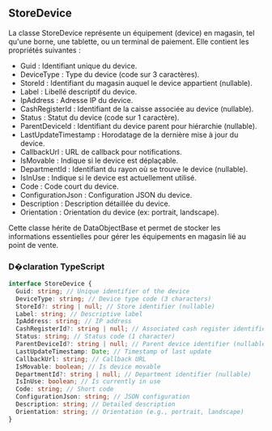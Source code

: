 ﻿## StoreDevice

La classe StoreDevice représente un équipement (device) en magasin, tel qu'une borne, une tablette, ou un terminal de paiement. Elle contient les propriétés suivantes :

- Guid : Identifiant unique du device.
- DeviceType : Type du device (code sur 3 caractères).
- StoreId : Identifiant du magasin auquel le device appartient (nullable).
- Label : Libellé descriptif du device.
- IpAddress : Adresse IP du device.
- CashRegisterId : Identifiant de la caisse associée au device (nullable).
- Status : Statut du device (code sur 1 caractère).
- ParentDeviceId : Identifiant du device parent pour hiérarchie (nullable).
- LastUpdateTimestamp : Horodatage de la dernière mise à jour du device.
- CallbackUrl : URL de callback pour notifications.
- IsMovable : Indique si le device est déplaçable.
- DepartmentId : Identifiant du rayon où se trouve le device (nullable).
- IsInUse : Indique si le device est actuellement utilisé.
- Code : Code court du device.
- ConfigurationJson : Configuration JSON du device.
- Description : Description détaillée du device.
- Orientation : Orientation du device (ex: portrait, landscape).

Cette classe hérite de DataObjectBase et permet de stocker les informations essentielles pour gérer les équipements en magasin lié au point de vente.

### D�claration TypeScript
```typescript
interface StoreDevice {
  Guid: string; // Unique identifier of the device
  DeviceType: string; // Device type code (3 characters)
  StoreId?: string | null; // Store identifier (nullable)
  Label: string; // Descriptive label
  IpAddress: string; // IP address
  CashRegisterId?: string | null; // Associated cash register identifier (nullable)
  Status: string; // Status code (1 character)
  ParentDeviceId?: string | null; // Parent device identifier (nullable)
  LastUpdateTimestamp: Date; // Timestamp of last update
  CallbackUrl: string; // Callback URL
  IsMovable: boolean; // Is device movable
  DepartmentId?: string | null; // Department identifier (nullable)
  IsInUse: boolean; // Is currently in use
  Code: string; // Short code
  ConfigurationJson: string; // JSON configuration
  Description: string; // Detailed description
  Orientation: string; // Orientation (e.g., portrait, landscape)
}
```